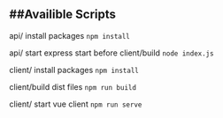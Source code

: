 
##Availible Scripts
---
api/ install packages
`npm install`

api/ start express
start before client/build
`node index.js`

client/ install packages
`npm install`

client/build dist files
`npm run build`

client/ start vue client
`npm run serve`
